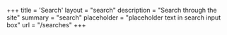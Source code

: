 +++
title = 'Search'
layout = "search"
description = "Search through the site"
summary = "search"
placeholder = "placeholder text in search input box"
url = "/searches"
+++
